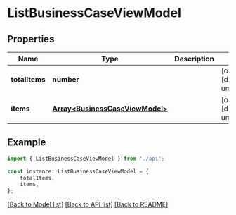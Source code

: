 # ListBusinessCaseViewModel


## Properties

Name | Type | Description | Notes
------------ | ------------- | ------------- | -------------
**totalItems** | **number** |  | [optional] [default to undefined]
**items** | [**Array&lt;BusinessCaseViewModel&gt;**](BusinessCaseViewModel.md) |  | [optional] [default to undefined]

## Example

```typescript
import { ListBusinessCaseViewModel } from './api';

const instance: ListBusinessCaseViewModel = {
    totalItems,
    items,
};
```

[[Back to Model list]](../README.md#documentation-for-models) [[Back to API list]](../README.md#documentation-for-api-endpoints) [[Back to README]](../README.md)
